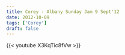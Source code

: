 ```yaml
---
title: Corey - Albany Sunday Jam 9 Sept'12
date: 2012-10-09
tags: ['Corey']
draft: false
---
```

{{< youtube X3KqTic8fVw >}}
